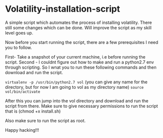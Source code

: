 # Volatility-installation-script
A simple script which automates the process of installing volatility. There still some changes which can be done. Will improve the script as my skill level goes up.


Now before you start running the script, there are a few prerequisites I need you to follow.

First- Take a snapshot of your current machine, i.e before running the script.
Second - I couldnt figure out how to make and run a python2.7 env through scripting. So I wnat you to run these following commands and then download and run the script.


```virtualenv -p /usr/bin/python2.7 vol```   (you can give any name for the directory, but for now I am going to vol as my directory name) 
```source vol/bin/activate```

After  this you can jump into the vol directory and download and run the script from there.
Make sure to give necessary permissions to run the script that is (chmod +x install.sh)


Also make sure to run the script as root.


Happy hacking!!!
